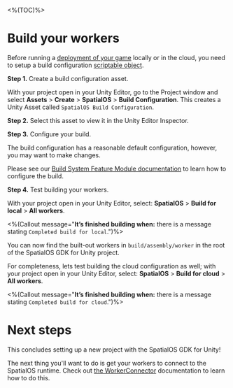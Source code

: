 <%(TOC)%>
# Build your workers

Before running a [deployment of your game]({{urlRoot}}/reference/concepts/deployments) locally or in the cloud, you need to setup a build configuration [scriptable object](https://docs.unity3d.com/ScriptReference/ScriptableObject.html).

**Step 1.** Create a build configuration asset.

With your project open in your Unity Editor, go to the Project window and select **Assets** > **Create** > **SpatialOS** > **Build Configuration**. This creates a Unity Asset called `SpatialOS Build Configuration`.

**Step 2.** Select this asset to view it in the Unity Editor Inspector.

**Step 3.** Configure your build.

The build configuration has a reasonable default configuration, however, you may want to make changes.

Please see our [Build System Feature Module documentation]({{urlRoot}}/modules/build-system/overview) to learn how to configure the build.

**Step 4.** Test building your workers.

With your project open in your Unity Editor, select: **SpatialOS** > **Build for local** > **All workers**.

<%(Callout message="**It’s finished building when:** there is a message stating `Completed build for local`.")%>

You can now find the built-out workers in `build/assembly/worker` in the root of the SpatialOS GDK for Unity project.

For completeness, lets test building the cloud configuration as well; with your project open in your Unity Editor, select: **SpatialOS** > **Build for cloud** > **All workers**.

<%(Callout message="**It’s finished building when:** there is a message stating `Completed build for cloud`.")%>

# Next steps

This concludes setting up a new project with the SpatialOS GDK for Unity!

The next thing you'll want to do is get your workers to connect to the SpatialOS runtime. Check out [the WorkerConnector]({{urlRoot}}/reference/workflows/monobehaviour/creating-workers) documentation to learn how to do this.